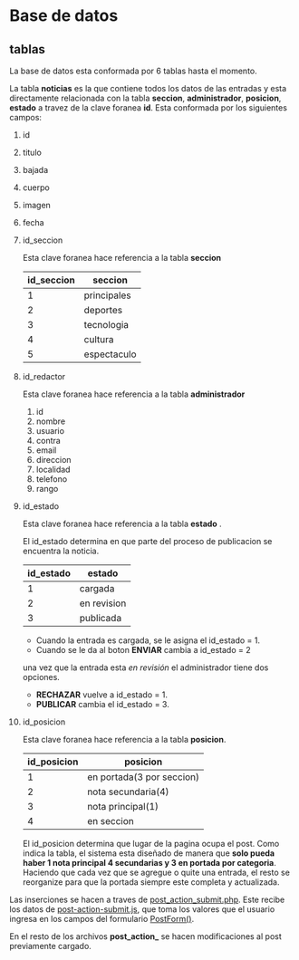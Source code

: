 # Base de datos



## tablas
La base de datos esta conformada por 6 tablas hasta el momento.


La tabla **noticias** es la que contiene todos los datos de las entradas y esta directamente relacionada con la tabla **seccion**, **administrador**, **posicion**, **estado** a travez de la clave foranea **id**. Esta conformada por los siguientes campos:
 
 1. id
 2. titulo
 1. bajada
 1. cuerpo
 1. imagen
 1. fecha
 1. id_seccion
    
    Esta clave foranea hace referencia a la tabla **seccion**

    id_seccion | seccion
      -- | --
    1 | principales
    2 | deportes
    3 | tecnologia
    4 | cultura
    5 | espectaculo
 1. id_redactor

    Esta clave foranea hace referencia a la tabla **administrador**

    1. id
    2. nombre
    3. usuario
    1. contra
    1. email
    1. direccion
    1. localidad
    1. telefono
    1. rango

 1. id_estado

     Esta clave foranea hace referencia a la tabla **estado** . 

    El id_estado determina en que parte del proceso de publicacion se encuentra la noticia. 
    
    id_estado | estado
      -- | --
    1 | cargada
    2 | en revision
    3 | publicada

     * Cuando la entrada es cargada, se le asigna el id_estado = 1.
     * Cuando se le da al boton **ENVIAR** cambia a id_estado = 2
   
    una vez que la entrada esta _en revisión_ el administrador tiene dos opciones.
      * **RECHAZAR** vuelve a id_estado = 1.
      * **PUBLICAR** cambia el id_estado = 3. 

 1. id_posicion
 
    Esta clave foranea hace referencia a la tabla **posicion**.

    id_posicion | posicion
      -- | --
    1 | en portada(3 por seccion)
    2 | nota secundaria(4)
    3 | nota principal(1)
    4 | en seccion
     
     El id_posicion determina que lugar de la pagina ocupa el post. Como indica la tabla, el sistema esta diseñado de manera que **solo pueda haber 1 nota principal 4 secundarias y 3 en portada por categoria**. Haciendo que cada vez que se agregue o quite una entrada, el resto se reorganize para que la portada siempre este completa y actualizada. 

Las inserciones se hacen a traves de [post_action_submit.php](https://github.com/MarcoA36/diario_digital/blob/main/admin/app/php/post_action_submit.php). Este recibe los datos de [post-action-submit.js](https://github.com/MarcoA36/diario_digital/blob/main/admin/app/js/post-action-submit.js), que toma los valores que el usuario ingresa en los campos del formulario [PostForm()](https://github.com/MarcoA36/diario_digital/blob/main/admin/app/componentes/PostForm.js). 

 En el resto de los archivos **post_action_** se hacen modificaciones al post previamente cargado.
